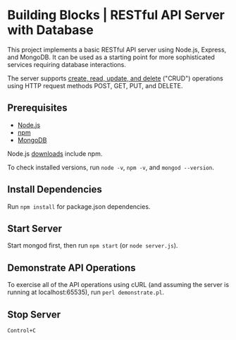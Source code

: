 # Building Blocks | RESTful API Server with Database

This project implements a basic RESTful API server using Node.js, Express, and MongoDB.  It can be used as a starting point for more sophisticated services requiring database interactions.

The server supports [create, read, update, and delete](https://en.wikipedia.org/wiki/Create,_read,_update_and_delete) ("CRUD") operations using HTTP request methods POST, GET, PUT, and DELETE.

## Prerequisites

* [Node.js](https://nodejs.org/)
* [npm](https://www.npmjs.com/)
* [MongoDB](https://www.mongodb.com/)

Node.js [downloads](https://nodejs.org/en/download/) include npm.

To check installed versions, run `node -v`, `npm -v`, and `mongod --version`.

## Install Dependencies

Run `npm install` for package.json dependencies.

## Start Server

Start mongod first, then run `npm start` (or `node server.js`).

## Demonstrate API Operations

To exercise all of the API operations using cURL (and assuming the server is running at localhost:65535), run `perl demonstrate.pl`.

## Stop Server

`Control+C`

